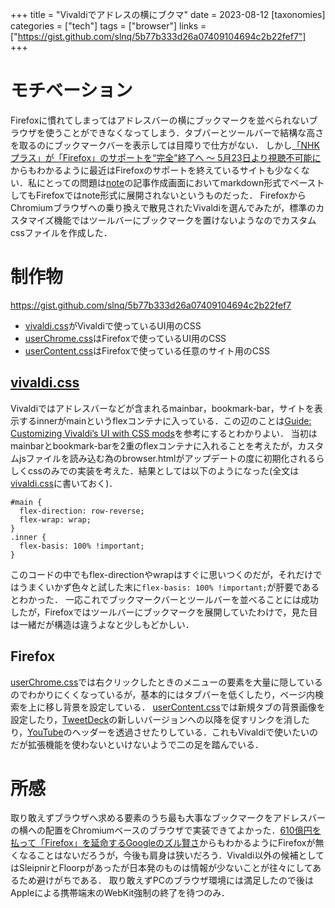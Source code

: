 +++
title = "Vivaldiでアドレスの横にブクマ"
date = 2023-08-12
[taxonomies]
categories = ["tech"]
tags = ["browser"]
links = ["https://gist.github.com/slnq/5b77b333d26a07409104694c2b22fef7"]
+++

# モチベーション
Firefoxに慣れてしまってはアドレスバーの横にブックマークを並べられないブラウザを使うことができなくなってしまう．タブバーとツールバーで結構な高さを取るのにブックマークバーを表示しては目障りで仕方がない．
しかし[「NHKプラス」が「Firefox」のサポートを“完全”終了へ ～ 5月23日より視聴不可能に](https://forest.watch.impress.co.jp/docs/news/1408055.html)からもわかるように最近はFirefoxのサポートを終えているサイトも少なくない．私にとっての問題は[note](https://note.com/)の記事作成画面においてmarkdown形式でペーストしてもFirefoxではnote形式に展開されないというものだった．
FirefoxからChromiumブラウザへの乗り換えで散見されたVivaldiを選んでみたが，標準のカスタマイズ機能ではツールバーにブックマークを置けないようなのでカスタムcssファイルを作成した．

# 制作物
<https://gist.github.com/slnq/5b77b333d26a07409104694c2b22fef7>

- [vivaldi.css](https://gist.github.com/slnq/5b77b333d26a07409104694c2b22fef7#file-vivaldi-css)がVivaldiで使っているUI用のCSS
- [userChrome.css](https://gist.github.com/slnq/5b77b333d26a07409104694c2b22fef7#file-userchrome-css)はFirefoxで使っているUI用のCSS
- [userContent.css](https://gist.github.com/slnq/5b77b333d26a07409104694c2b22fef7#file-usercontent-css)はFirefoxで使っている任意のサイト用のCSS

## [vivaldi.css](https://gist.github.com/slnq/5b77b333d26a07409104694c2b22fef7#file-vivaldi-css)
Vivaldiではアドレスバーなどが含まれるmainbar，bookmark-bar，サイトを表示するinnerがmainというflexコンテナに入っている．この辺のことは[Guide: Customizing Vivaldi’s UI with CSS mods](https://gabevilela.vivaldi.net/2020/12/26/guide-customizing-vivaldis-ui-with-css-mods/)を参考にするとわかりよい．
当初はmainbarとbookmark-barを2重のflexコンテナに入れることを考えたが，カスタムjsファイルを読み込む為のbrowser.htmlがアップデートの度に初期化されるらしくcssのみでの実装を考えた．結果としては以下のようになった(全文は[vivaldi.css](https://gist.github.com/slnq/5b77b333d26a07409104694c2b22fef7#file-vivaldi-css)に書いておく)．
```
#main {
  flex-direction: row-reverse;
  flex-wrap: wrap;
}
.inner {
  flex-basis: 100% !important;
}
```
このコードの中でもflex-directionやwrapはすぐに思いつくのだが，それだけではうまくいかず色々と試した末に`flex-basis: 100% !important;`が肝要であるとわかった．
一応これでブックマークバーとツールバーを並べることには成功したが，Firefoxではツールバーにブックマークを展開していたわけで，見た目は一緒だが構造は違うよなと少しもどかしい．

## Firefox
[userChrome.css](https://gist.github.com/slnq/5b77b333d26a07409104694c2b22fef7#file-userchrome-css)では右クリックしたときのメニューの要素を大量に隠しているのでわかりにくくなっているが，基本的にはタブバーを低くしたり，ページ内検索を上に移し背景を設定している．
[userContent.css](https://gist.github.com/slnq/5b77b333d26a07409104694c2b22fef7#file-usercontent-css)では新規タブの背景画像を設定したり，[TweetDeck](https://tweetdeck.twitter.com/)の新しいバージョンへの以降を促すリンクを消したり，[YouTube](https://www.youtube.com/)のヘッダーを透過させたりしている．これもVivaldiで使いたいのだが拡張機能を使わないといけないようで二の足を踏んでいる．


# 所感
取り敢えずブラウザへ求める要素のうち最も大事なブックマークをアドレスバーの横への配置をChromiumベースのブラウザで実装できてよかった．[610億円を払って「Firefox」を延命するGoogleのズル賢さ](https://www.appbank.net/2022/12/18/technology/2348747.php?page=3)からもわかるようにFirefoxが無くなることはないだろうが，今後も肩身は狭いだろう．Vivaldi以外の候補としてはSleipnirとFloorpがあったが日本発のものは情報が少ないことが往々にしてあるため避けがちである．
取り敢えずPCのブラウザ環境には満足したので後はAppleによる携帯端末のWebKit強制の終了を待つのみ．